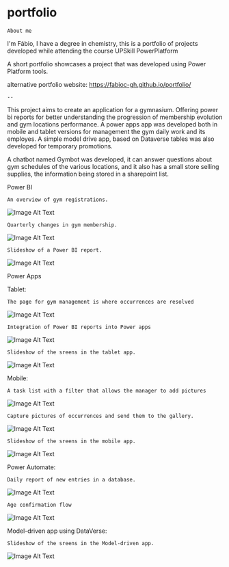 # portfolio

    About me
I'm Fábio, I have a degree in chemistry, this is a portfolio of projects developed while attending the course UPSkill PowerPlatform

A short portfolio showcases a project that was developed using Power Platform tools.

alternative portfolio website: https://fabioc-gh.github.io/portfolio/

    --
This project aims to create an application for a gymnasium. 
Offering power bi reports for better understanding the progression of membership evolution and gym locations performance. 
A power apps app was developed both in mobile and tablet versions for management the gym daily work and its employes. 
A simple model drive app, based on Dataverse tables was also developed for temporary promotions.

A chatbot named Gymbot was developed, it can answer questions about gym schedules of the various locations, and it also has a small store selling supplies, the information being stored in a sharepoint list.


Power BI

    An overview of gym registrations.
![Image Alt Text](arquivo/imgGitPortfolio/pbi_1.JPG)

    Quarterly changes in gym membership.
![Image Alt Text](arquivo/imgGitPortfolio/pbi_6.JPG)

    Slideshow of a Power BI report.
![Image Alt Text](arquivo/imgGitPortfolio/Gifs/GifPBI.gif)


Power Apps

Tablet:    

    The page for gym management is where occurrences are resolved
![Image Alt Text](arquivo/imgGitPortfolio/t_gestaoGinasio.JPG)

    Integration of Power BI reports into Power apps
![Image Alt Text](arquivo/imgGitPortfolio/t_pbi.JPG)

    Slideshow of the sreens in the tablet app.
![Image Alt Text](arquivo/imgGitPortfolio/Gifs/GifTablet.gif)

Mobile:

    A task list with a filter that allows the manager to add pictures
![Image Alt Text](arquivo/imgGitPortfolio/m_listaTarefas.JPG)

    Capture pictures of occurrences and send them to the gallery.
![Image Alt Text](arquivo/imgGitPortfolio/m_camera.JPG)

    Slideshow of the sreens in the mobile app.
![Image Alt Text](arquivo/imgGitPortfolio/Gifs/GifMobile.gif)

Power Automate:

    Daily report of new entries in a database.
![Image Alt Text](arquivo/imgGitPortfolio/flow1.JPG)

    Age confirmation flow
![Image Alt Text](arquivo/imgGitPortfolio/flow2.JPG)

Model-driven app using DataVerse:

    Slideshow of the sreens in the Model-driven app.
![Image Alt Text](arquivo/imgGitPortfolio/Gifs/GifModelDriven.gif)  

